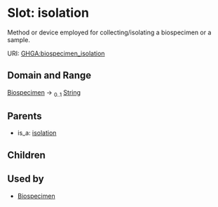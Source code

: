 
# Slot: isolation


Method or device employed for collecting/isolating a biospecimen or a sample.

URI: [GHGA:biospecimen_isolation](https://w3id.org/GHGA/biospecimen_isolation)


## Domain and Range

[Biospecimen](Biospecimen.md) &#8594;  <sub>0..1</sub> [String](types/String.md)

## Parents

 *  is_a: [isolation](isolation.md)

## Children


## Used by

 * [Biospecimen](Biospecimen.md)
